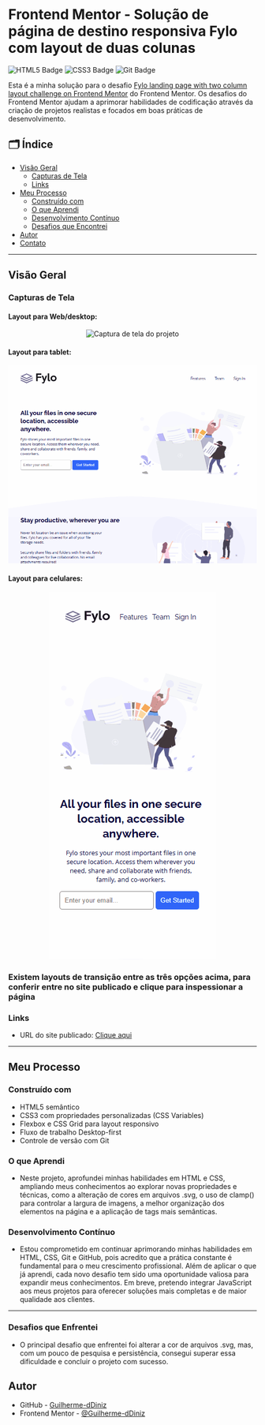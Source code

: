 # Frontend Mentor - Solução de página de destino responsiva Fylo com layout de duas colunas

![HTML5 Badge](https://img.shields.io/badge/HTML5-E34F26?style=for-the-badge&logo=html5&logoColor=white)
![CSS3 Badge](https://img.shields.io/badge/CSS3-1572B6?style=for-the-badge&logo=css3&logoColor=white)
![Git Badge](https://img.shields.io/badge/Git-F05032?style=for-the-badge&logo=git&logoColor=white)

Esta é a minha solução para o desafio [Fylo landing page with two column layout challenge on Frontend Mentor](https://www.frontendmentor.io/challenges/fylo-landing-page-with-two-column-layout-5ca5ef041e82137ec91a50f5) do Frontend Mentor. Os desafios do Frontend Mentor ajudam a aprimorar habilidades de codificação através da criação de projetos realistas e focados em boas práticas de desenvolvimento.

## 🗂️ Índice

- [Visão Geral](#visão-geral)
  - [Capturas de Tela](#capturas-de-tela)
  - [Links](#links)
- [Meu Processo](#meu-processo)
  - [Construído com](#construído-com)
  - [O que Aprendi](#o-que-aprendi)
  - [Desenvolvimento Contínuo](#desenvolvimento-contínuo)
  - [Desafios que Encontrei](#desafios-que-enfrentei)
- [Autor](#autor)
- [Contato](#contato)

---

## Visão Geral 

### Capturas de Tela
#### Layout para Web/desktop:
<p align="center">
  <img src="./design/layout-duas-colunas-desktop.gif" alt="Captura de tela do projeto">
</p>

#### Layout para tablet:

<p align="center">
  <img src="./design/layout-duas-colunas-tablet.gif" alt="Captura de tela do projeto">
</p>

#### Layout para celulares:

<p align="center">
  <img src="./design/layout-duas-colunas-cell.gif" alt="Captura de tela do projeto">
</p>

### Existem layouts de transição entre as três opções acima, para conferir entre no site publicado e clique para inspessionar a página

### Links

- URL do site publicado: [Clique aqui](https://guilherme-ddiniz.github.io/bento-grid-main/)

---

## Meu Processo 

### Construído com

- HTML5 semântico
- CSS3 com propriedades personalizadas (CSS Variables)
- Flexbox e CSS Grid para layout responsivo
- Fluxo de trabalho Desktop-first
- Controle de versão com Git

### O que Aprendi

- Neste projeto, aprofundei minhas habilidades em HTML e CSS, ampliando meus conhecimentos ao explorar novas propriedades e técnicas, como a alteração de cores em arquivos .svg, o uso de clamp() para controlar a largura de imagens, a melhor organização dos elementos na página e a aplicação de tags mais semânticas.

### Desenvolvimento Contínuo

- Estou comprometido em continuar aprimorando minhas habilidades em HTML, CSS, Git e GitHub, pois acredito que a prática constante é fundamental para o meu crescimento profissional. Além de aplicar o que já aprendi, cada novo desafio tem sido uma oportunidade valiosa para expandir meus conhecimentos. Em breve, pretendo integrar JavaScript aos meus projetos para oferecer soluções mais completas e de maior qualidade aos clientes.

---
### Desafios que Enfrentei

- O principal desafio que enfrentei foi alterar a cor de arquivos .svg, mas, com um pouco de pesquisa e persistência, consegui superar essa dificuldade e concluir o projeto com sucesso.

## Autor

- GitHub - [Guilherme-dDiniz](https://github.com/Guilherme-dDiniz)
- Frontend Mentor - [@Guilherme-dDiniz](https://www.frontendmentor.io/profile/Guilherme-dDiniz)